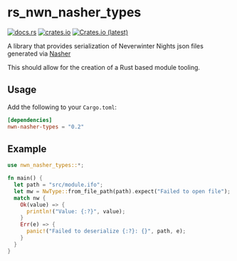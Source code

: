 # rs_nwn_nasher_types

[![docs.rs](https://img.shields.io/docsrs/nwn_nasher_types)](https://docs.rs/nwn_nasher_types/latest/)
[![crates.io](https://img.shields.io/crates/v/nwn_nasher_types.svg)](https://crates.io/crates/nwn_nasher_types)
[![Crates.io (latest)](https://img.shields.io/crates/dv/nwn_nasher_types)](https://crates.io/crates/nwn_nasher_types/versions)

A library that provides serialization of Neverwinter Nights json files generated via [Nasher](https://github.com/squattingmonk/nasher)

This should allow for the creation of a Rust based module tooling.

## Usage

Add the following to your `Cargo.toml`:

```toml
[dependencies]
nwn-nasher-types = "0.2"
```

## Example

```rust
use nwn_nasher_types::*;

fn main() {
  let path = "src/module.ifo";
  let mw = NwType::from_file_path(path).expect("Failed to open file");
  match nw {
    Ok(value) => {
      println!("Value: {:?}", value);
    }
    Err(e) => {
      panic!("Failed to deserialize {:?}: {}", path, e);
    }
  }
}
```
